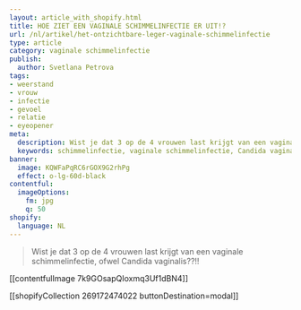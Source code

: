 ```yaml
---
layout: article_with_shopify.html
title: HOE ZIET EEN VAGINALE SCHIMMELINFECTIE ER UIT!?
url: /nl/artikel/het-ontzichtbare-leger-vaginale-schimmelinfectie
type: article
category: vaginale schimmelinfectie
publish:
  author: Svetlana Petrova
tags:
- weerstand
- vrouw
- infectie
- gevoel
- relatie
- eyeopener
meta:
  description: Wist je dat 3 op de 4 vrouwen last krijgt van een vaginale schimmelinfectie?! Vrouwen hebben een verhoogd risico op infecties. Benieuwd hoe een vaginale schimmelinfectie eruit ziet?
  keywords: schimmelinfectie, vaginale schimmelinfectie, Candida vaginalis
banner:
  image: KQWFaPqRC6rGOX9G2rhPg
  effect: o-lg-60d-black
contentful:
  imageOptions:
    fm: jpg
    q: 50
shopify:
  language: NL
---
```


> Wist je dat 3 op de 4 vrouwen last krijgt van een vaginale schimmelinfectie, ofwel Candida vaginalis??!!

[[contentfulImage 7k9GOsapQIoxmq3Uf1dBN4]]

[[shopifyCollection 269172474022 buttonDestination=modal]]
